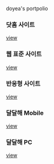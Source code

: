 doyea's portpolio

<h3>닷홈 사이트</h3>
<a href="https://veritedy.github.io/doyea/html/">view</a>

<h3>웹 표준 사이트</h3>
<a href="https://veritedy.github.io/doyea/html/webstandard/index.html">view</a>

<h3>반응형 사이트</h3>
<a href="https://veritedy.github.io/doyea/html/responsive/index.html">view</a>

<h3>달달해 Mobile</h3>
<a href="https://veritedy.github.io/doyea/DALDALHAE_MB/index.html">view</a>

<h3>달달해 PC</h3>
<a href="https://veritedy.github.io/doyea/DALDALHAE_PC/index.html">view</a>
